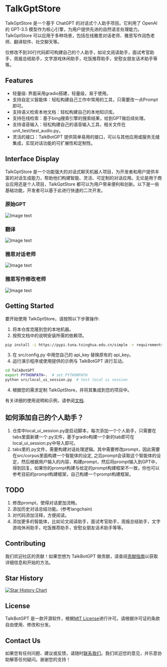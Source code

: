 # TalkGptStore

TalkGptStore 是一个基于 ChatGPT 的对话式个人助手项目。它利用了 OpenAI 的 GPT-3.5 模型作为核心引擎，为用户提供先进的自然语言处理能力。TalkGptStore 可以应用于多种场景，包括在线雅思对话老师、雅思写作润色老师、翻译软件、社交聊天等。

仅修改不到30行代码即可构建自己的个人助手，如论文阅读助手，面试考官助手，周报总结助手，文字游戏休闲助手，吃饭推荐助手，安慰女朋友话术助手等等。

## Features

- 轻量级: 界面采用gradio搭建，轻量级，易于使用。
- 支持自定义智能体：轻松构建自己工作中常用的工具，只需要改一点Prompt即可。
- 支持语义检索本地文档：轻松构建自己的本地知识库。
- 支持在线检索：基于bing搜索引擎的搜索结果，给到GPT做后续处理。
- 支持语音输入：轻松构建自己的语音输入工具，相关文件在unit_test/test_audio.py。
- 灵活的接口：TalkBotGPT 提供简单易用的接口，可以与其他应用或服务无缝集成，实现对话功能的可扩展性和定制性。

## Interface Display

TalkGptStore 是一个功能强大的对话式聊天机器人项目，为开发者和用户提供丰富的对话生成能力，帮助他们构建智能、灵活、可定制的对话应用。无论是用于商业应用还是个人项目，TalkGptStore 都可以为用户带来便利和创新。以下是一些基础功能，开发者可以基于此进行快速的二次开发。

### 原始GPT

![Image text](https://github.com/tinyzqh/TalkGptStore/blob/main/pic/gpt.jpeg)

### 翻译

![Image text](https://github.com/tinyzqh/TalkGptStore/blob/main/pic/translate.jpeg)

### 雅思对话老师

![Image text](https://github.com/tinyzqh/TalkGptStore/blob/main/pic/ielts_dialogue.jpeg)

### 雅思写作修改老师

![Image text](https://github.com/tinyzqh/TalkGptStore/blob/main/pic/ielts_write.jpeg)

## Getting Started

要开始使用 TalkGptStore，请按照以下步骤操作:

1. 将本仓库克隆到您的本地机器。
2. 按照文档中的说明安装所需的依赖项。

```bash
pip install -i https://pypi.tuna.tsinghua.edu.cn/simple -r requirements.txt
```

3. 在 src/config.py 中用您自己的 api_key 替换原有的 api_key。
3. 运行演示程序或使用提供的示例与 TalkBotGPT 进行互动。

```bash
cd TalkBotGPT
export PYTHONPATH=.  # set PYTHONPATH
python src/local_ui_session.py  # test local ui session
```

4. 根据您的需求定制 TalkGptStore，并将其集成到您的项目中。

有关详细的使用说明和示例，请参阅[文档](https://github.com/tinyzqh/TalkBotGPT/wiki).


## 如何添加自己的个人助手？

1. 仓库中local_ui_session.py是启动脚本，每次添加一个个人助手，只需要在tabs里面新建一个.py文件，基于gradio构建一个新的tab即可在local_ui_session.py中导入即可。
2. tabs里的.py文件，需要构建对话处理逻辑。其中需要修改prompt，因此需要在src/corpus里面构建一个智能体的设定, 之后prompt会读取这个智能体的设定，然后根据用户输入的内容，构建prompt，然后将prompt输入到GPT中，得到回复。如果你的prompt构建与给定的prompt构建框架不一致，你也可以参考目前的prompt构建框架，自己构建一个prompt构建框架。


## TODO

1. 修改prompt，使得对话更加流畅。
2. 添加历史对话总结功能。(参考langchain)
3. 对代码添加注释，方便阅读。
4. 添加更多的智能体，比如论文阅读助手，面试考官助手，周报总结助手，文字游戏休闲助手，吃饭推荐助手，安慰女朋友话术助手等等。


## Contributing
我们欢迎社区的贡献！如果您想为 TalkBotGPT 做贡献，请查阅[贡献指南](CONTRIBUTING.md)以获取详细信息和开始的方法。


## Star History

[![Star History Chart](https://api.star-history.com/svg?repos=tinyzqh/TalkBotGPT&type=Date)](https://star-history.com/#tinyzqh/TalkBotGPT&Date)

## License
TalkBotGPT 是一款开源软件，根据[MIT License](LICENSE)进行许可。请根据许可证的条款自由使用、修改和分发。

## Contact Us

如果您有任何问题、建议或反馈，请随时[联系我们](mailto:tinyzqh@163.com)。我们欢迎您的意见，并乐意协助解答任何疑问。谢谢您的支持！
